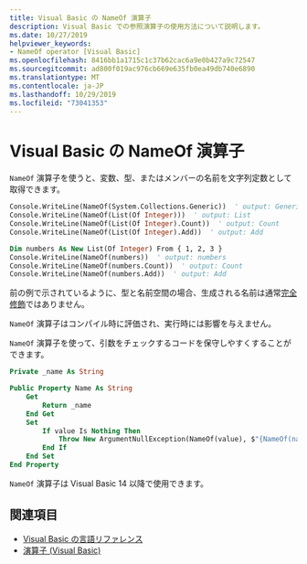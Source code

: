 ```yaml
---
title: Visual Basic の NameOf 演算子
description: Visual Basic での参照演算子の使用方法について説明します。
ms.date: 10/27/2019
helpviewer_keywords:
- NameOf operator [Visual Basic]
ms.openlocfilehash: 8416bb1a1715c1c37b62cac6a9e0b427a9c72547
ms.sourcegitcommit: ad800f019ac976cb669e635fb0ea49db740e6890
ms.translationtype: MT
ms.contentlocale: ja-JP
ms.lasthandoff: 10/29/2019
ms.locfileid: "73041353"
---
```

# <a name="nameof-operator---visual-basic"></a>Visual Basic の NameOf 演算子

`NameOf` 演算子を使うと、変数、型、またはメンバーの名前を文字列定数として取得できます。

```vb
Console.WriteLine(NameOf(System.Collections.Generic))  ' output: Generic
Console.WriteLine(NameOf(List(Of Integer)))  ' output: List
Console.WriteLine(NameOf(List(Of Integer).Count))  ' output: Count
Console.WriteLine(NameOf(List(Of Integer).Add))  ' output: Add

Dim numbers As New List(Of Integer) From { 1, 2, 3 }
Console.WriteLine(NameOf(numbers))  ' output: numbers
Console.WriteLine(NameOf(numbers.Count))  ' output: Count
Console.WriteLine(NameOf(numbers.Add))  ' output: Add
```

前の例で示されているように、型と名前空間の場合、生成される名前は通常[完全修飾](~/_csharplang/spec/basic-concepts.md#fully-qualified-names)ではありません。

`NameOf` 演算子はコンパイル時に評価され、実行時には影響を与えません。

`NameOf` 演算子を使って、引数をチェックするコードを保守しやすくすることができます。

```vb
Private _name As String

Public Property Name As String
    Get
        Return _name
    End Get
    Set
        If value Is Nothing Then
            Throw New ArgumentNullException(NameOf(value), $"{NameOf(name)} cannot be null.")
        End If
    End Set
End Property
```

`NameOf` 演算子は Visual Basic 14 以降で使用できます。

## <a name="see-also"></a>関連項目

- [Visual Basic の言語リファレンス](../index.md)
- [演算子 (Visual Basic)](index.md)
